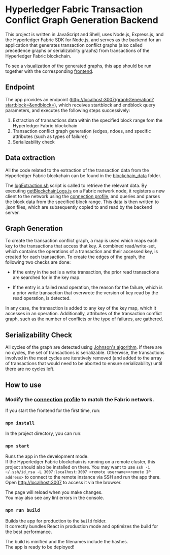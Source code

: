 # Hyperledger Fabric Transaction Conflict Graph Generation Backend

This project is written in JavaScript and Shell, uses Node.js, Express.js, and the Hyperledger Fabric SDK for Node.js, and serves as the backend for an application that generates transaction conflict graphs (also called precedence graphs or serializability graphs) from transactions of the Hyperledger Fabric blockchain.

To see a visualization of the generated graphs, this app should be run together with the corresponding [frontend](https://github.com/ninori9/GraphGenerationFrontend).

## Endpoint

The app provides an endpoint ([http://localhost:3007/graphGeneration?startblock=<start block value>&endblock=<end block value>](http://localhost:3007/graphGeneration)), which receives startblock and endblock query parameters, and executes the following steps successively:

1. Extraction of transactions data within the specified block range fom the Hyperledger Fabric blockchain
2. Transaction conflict graph generation (edges, ndoes, and specific attributes (such as types of failure))
3. Serializability check

## Data extraction

All the code related to the extraction of the transaction data from the Hyperledger Fabric blockchain can be found in the [blockchain_data](https://github.com/ninori9/GraphGenerationBackend/tree/master/blockchain_data) folder.

The [logExtraction.sh](https://github.com/ninori9/GraphGenerationBackend/blob/master/blockchain_data/logExtraction.sh) script is called to retrieve the relevant data. By executing [getBlockchainLogs.js](https://github.com/ninori9/GraphGenerationBackend/blob/master/blockchain_data/log_extraction/getBlockchainLogs.js) on a Fabric network node, it registers a new client to the network using the [connection profile](https://github.com/ninori9/GraphGenerationBackend/blob/master/blockchain_data/log_extraction/connectionprofile.yaml), and queries and parses the block data from the specified block range. This data is then written to .json files, which are subsequently copied to and read by the backend server.

## Graph Generation
  
To create the transaction conflict graph, a map is used which maps each key to the transactions that access that key. A combined read/write-set, which contains the operations of a transaction and their accessed key, is created for each transaction. To create the edges of the graph, the following two checks are done:
  
  - If the entry in the set is a write transaction, the prior read transactions are searched for in the key map.
  
  - If the entry is a failed read operation, the reason for the failure, which is a prior write transaction that overwrote the version of key read by the read operation, is detected.
  
In any case, the transaction is added to any key of the key map, which it accesses in an operation. Additionally, attributes of the transaction conflict graph, such as the number of conflicts or the type of failures, are gathered.

## Serializability Check

All cycles of the graph are detected using [Johnson's algorithm](http://www.cs.tufts.edu/comp/150GA/homeworks/hw1/Johnson%2075.PDF). If there are no cycles, the set of transactions is serializable. Otherwise, the transactions involved in the most cycles are iteratively removed (and added to the array of transactions that would need to be aborted to ensure serializability) until there are no cycles left.

## How to use

### Modify the [connection profile](https://github.com/ninori9/GraphGenerationBackend/blob/master/blockchain_data/log_extraction/connectionprofile.yaml) to match the Fabric network.

If you start the frontend for the first time, run:

### `npm install`

In the project directory, you can run:

### `npm start`

Runs the app in the development mode.\
If the Hyperledger Fabric blockchain is running on a remote cluster, this project should also be installed on there.
You may want to use `ssh -i ~/.ssh/id_rsa -L 3007:localhost:3007 <remote username><remote IP address>` to connect to the remote instance via SSH and run the app there.
Open [http://localhost:3007](http://localhost:3007) to access it via the browser.

The page will reload when you make changes.\
You may also see any lint errors in the console.

### `npm run build`

Builds the app for production to the `build` folder.\
It correctly bundles React in production mode and optimizes the build for the best performance.

The build is minified and the filenames include the hashes.\
The app is ready to be deployed!
